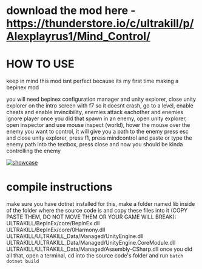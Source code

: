 # download the mod here - https://thunderstore.io/c/ultrakill/p/Alexplayrus1/Mind_Control/
# HOW TO USE
keep in mind this mod isnt perfect because its my first time making a bepinex mod

you will need bepinex configuration manager and unity explorer, close unity explorer on the intro screen with f7 so it doesnt crash, go to a level, enable cheats and enable invincibility, enemies attack eachother and enemies ignore player
once you did that spawn in an enemy, open unity explorer, open inspector and use mouse inspect (world), hover the mouse over the enemy you want to control, it will give you a path to the enemy
press esc and close unity explorer, press f1, press mindcontrol and paste or type the enemy path into the textbox, press close and now you should be kinda controlling the enemy

[![showcase](http://img.youtube.com/vi/dIYgIoY10IY/0.jpg)](http://www.youtube.com/watch?v=dIYgIoY10IY "ultrakill mind control mod showcase: play as enemies
")
# compile instructions
make sure you have dotnet installed for this, make a folder named lib inside of the folder where the source code is and copy these files into it (COPY PASTE THEM, DO NOT MOVE THEM OR YOUR GAME WILL BREAK): 
ULTRAKILL/BepInEx/core/BepInEx.dll
ULTRAKILL/BepInEx/core/0Harmony.dll
ULTRAKILL/ULTRAKILL_Data/Managed/UnityEngine.dll
ULTRAKILL/ULTRAKILL_Data/Managed/UnityEngine.CoreModule.dll
ULTRAKILL/ULTRAKILL_Data/Managed/Assembly-CSharp.dll
once you did all that, open a terminal, cd into the source code's folder and run ```batch
dotnet build```
